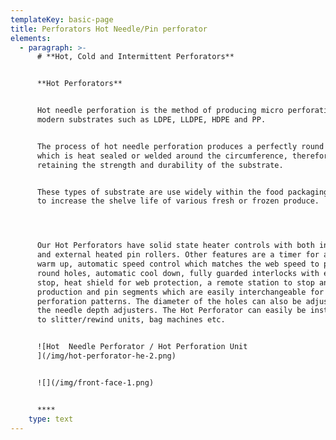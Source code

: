 ```yaml
---
templateKey: basic-page
title: Perforators Hot Needle/Pin perforator
elements:
  - paragraph: >-
      # **Hot, Cold and Intermittent Perforators**


      **Hot Perforators**


      Hot needle perforation is the method of producing micro perforations in
      modern substrates such as LDPE, LLDPE, HDPE and PP.


      The process of hot needle perforation produces a perfectly round hole
      which is heat sealed or welded around the circumference, therefore
      retaining the strength and durability of the substrate.


      These types of substrate are use widely within the food packaging industry
      to increase the shelve life of various fresh or frozen produce.




      Our Hot Perforators have solid state heater controls with both internal
      and external heated pin rollers. Other features are a timer for automatic
      warm up, automatic speed control which matches the web speed to produce
      round holes, automatic cool down, fully guarded interlocks with emergency
      stop, heat shield for web protection, a remote station to stop and start
      production and pin segments which are easily interchangeable for different
      perforation patterns. The diameter of the holes can also be adjusted with
      the needle depth adjusters. The Hot Perforator can easily be installed on
      to slitter/rewind units, bag machines etc.


      ![Hot  Needle Perforator / Hot Perforation Unit
      ](/img/hot-perforator-he-2.png)


      ![](/img/front-face-1.png)


      ****
    type: text
---
```


